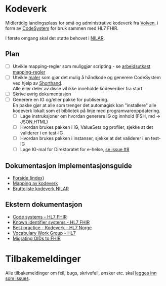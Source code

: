 # Kodeverk

Midlertidig landingsplass for små og administrative kodeverk fra [Volven](https://volven.no), i form av [CodeSystem](https://www.hl7.org/fhir/codesystem.html) for bruk sammen med HL7 FHIR. 

I første omgang skal det støtte behovet i [NILAR](https://github.com/HL7Norway/NILAR).

## Plan

- [ ] Utvikle mapping-regler som muliggjør scripting - se [arbeidsutkast mapping-regler](input/pagecontent/mapping.md)
- [ ] Utvikle  [maler](tools/) som gjør det mulig å håndkode og generere CodeSystem ved hjelp av [Shorthand](http://hl7.org/fhir/uv/shorthand/). <br />Alle eller deler av disse vil ikke inneholde kodeverdier fra start.
- [ ] Skrive øvrig dokumentasjon
- [ ] Generere en IG og/eller pakke for publisering. <br />En pakke gjør at alle som trenger det automagisk kan "installere" alle kodeverk lokalt som et bibliotek på linje med programvareoppdatering. 
  - [ ] Lage instruksjoner om hvordan generere IG og innhold (FSH, md -> JSON,HTML) 
  - [ ] Hvordan brukes pakken i IG, ValueSets og profiler, sjekke at det validerer i en test-IG
  - [ ] Hvordan brukes pakken i instanser, sjekke at det validerer i en test-IG
  - [ ] Lage IG-mal for Direktoratet for e-helse, [se issue #8](https://github.com/HL7Norway/kodeverk/issues/8)

## Dokumentasjon implementasjonsguide

* [Forside (index)](input/pagecontent/index.md)
* [Mapping av kodeverk](input/pagecontent/mapping.md)
* [Bruttoliste kodeverk NILAR](input/pagecontent/nilar.md)

## Ekstern dokumentasjon

* [Code systems - HL7 FHIR](https://www.hl7.org/fhir/terminologies-systems.html)
* [Known identifier systems - HL7 FHIR](https://www.hl7.org/fhir/identifier-registry.html)
* [Best practice - Kodeverk - HL7 Norge](https://hl7norway.github.io/best-practice/docs/codesystem.html)
* [Vocabulary Work Group - HL7](https://confluence.hl7.org/display/VOC/Vocabulary+Work+Group)
* [Migrating OIDs to FHIR](https://confluence.hl7.org/display/FHIR/Migrating+OIDs+to+FHIR)

# Tilbakemeldinger

Alle tilbakemeldinger om feil, bugs, skrivefeil, ønsker etc. skal [legges inn som issues](https://github.com/HL7Norway/kodeverk/issues). 
